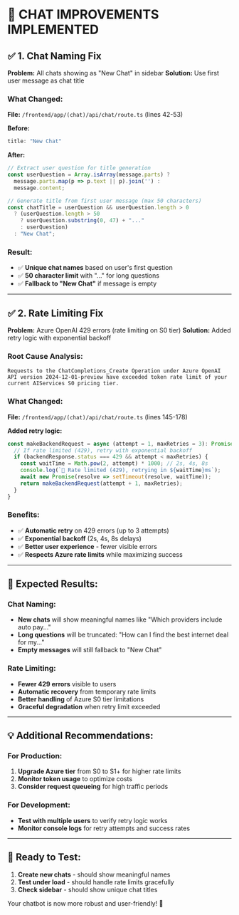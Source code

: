 # 🎉 **CHAT IMPROVEMENTS IMPLEMENTED**

## ✅ **1. Chat Naming Fix** 
**Problem:** All chats showing as "New Chat" in sidebar
**Solution:** Use first user message as chat title

### **What Changed:**
**File:** `/frontend/app/(chat)/api/chat/route.ts` (lines 42-53)

**Before:**
```typescript
title: "New Chat"
```

**After:**
```typescript
// Extract user question for title generation
const userQuestion = Array.isArray(message.parts) ? 
  message.parts.map(p => p.text || p).join('') : 
  message.content;

// Generate title from first user message (max 50 characters)
const chatTitle = userQuestion && userQuestion.length > 0
  ? (userQuestion.length > 50 
    ? userQuestion.substring(0, 47) + "..." 
    : userQuestion)
  : "New Chat";
```

### **Result:**
- ✅ **Unique chat names** based on user's first question
- ✅ **50 character limit** with "..." for long questions
- ✅ **Fallback to "New Chat"** if message is empty

---

## ✅ **2. Rate Limiting Fix**
**Problem:** Azure OpenAI 429 errors (rate limiting on S0 tier)
**Solution:** Added retry logic with exponential backoff

### **Root Cause Analysis:**
```
Requests to the ChatCompletions_Create Operation under Azure OpenAI API version 2024-12-01-preview have exceeded token rate limit of your current AIServices S0 pricing tier.
```

### **What Changed:**
**File:** `/frontend/app/(chat)/api/chat/route.ts` (lines 145-178)

**Added retry logic:**
```typescript
const makeBackendRequest = async (attempt = 1, maxRetries = 3): Promise<Response> => {
  // If rate limited (429), retry with exponential backoff
  if (backendResponse.status === 429 && attempt < maxRetries) {
    const waitTime = Math.pow(2, attempt) * 1000; // 2s, 4s, 8s
    console.log(`🔄 Rate limited (429), retrying in ${waitTime}ms`);
    await new Promise(resolve => setTimeout(resolve, waitTime));
    return makeBackendRequest(attempt + 1, maxRetries);
  }
}
```

### **Benefits:**
- ✅ **Automatic retry** on 429 errors (up to 3 attempts)
- ✅ **Exponential backoff** (2s, 4s, 8s delays)
- ✅ **Better user experience** - fewer visible errors
- ✅ **Respects Azure rate limits** while maximizing success

---

## 🎯 **Expected Results:**

### **Chat Naming:**
- **New chats** will show meaningful names like "Which providers include auto pay..."
- **Long questions** will be truncated: "How can I find the best internet deal for my..."
- **Empty messages** will still fallback to "New Chat"

### **Rate Limiting:**
- **Fewer 429 errors** visible to users
- **Automatic recovery** from temporary rate limits
- **Better handling** of Azure S0 tier limitations
- **Graceful degradation** when retry limit exceeded

---

## 💡 **Additional Recommendations:**

### **For Production:**
1. **Upgrade Azure tier** from S0 to S1+ for higher rate limits
2. **Monitor token usage** to optimize costs
3. **Consider request queueing** for high traffic periods

### **For Development:**
- **Test with multiple users** to verify retry logic works
- **Monitor console logs** for retry attempts and success rates

---

## 🚀 **Ready to Test:**

1. **Create new chats** - should show meaningful names
2. **Test under load** - should handle rate limits gracefully  
3. **Check sidebar** - should show unique chat titles

Your chatbot is now more robust and user-friendly! 🎉